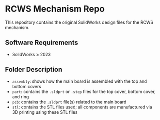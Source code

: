 # RCWS Mechanism Repo

This repository contains the original SolidWorks design files for the RCWS mechanism.

## Software Requirements

- SolidWorks ≥ 2023

## Folder Description

- `assembly`: shows how the main board is assembled with the top and bottom covers
- `part`: contains the `.sldprt` or `.step` files for the top cover, bottom cover, and ring
- `pcb`: contains the `.sldprt` file(s) related to the main board
- `stl`: contains the STL files used; all components are manufactured via 3D printing using these STL files
